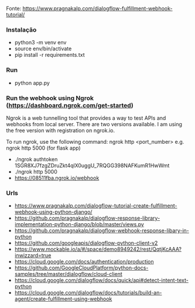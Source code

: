Fonte: https://www.pragnakalp.com/dialogflow-fulfillment-webhook-tutorial/

### Instalação
- python3 -m venv env
- source env/bin/activate
- pip install -r requirements.txt

### Run
- python app.py

### Run the webhook using Ngrok (https://dashboard.ngrok.com/get-started)

Ngrok is a web tunnelling tool that provides a way to test APIs and webhooks from local server. There are two versions available. I am using the free version with registration on ngrok.io.

To run ngrok, use the following command: ngrok http <port_number>
e.g. ngrok http 5000 (for flask app)

- ./ngrok authtoken 1SGR8XJ7fzgZDruZkt4qlX0uggU_7RQGG398NAFKumR1HwWmt
- ./ngrok http 5000 
- https://08511fba.ngrok.io/webhook


### Urls
- https://www.pragnakalp.com/dialogflow-tutorial-create-fulfillment-webhook-using-python-django/
- https://github.com/pragnakalp/dialogflow-response-library-implementation-python-django/blob/master/views.py
- https://github.com/pragnakalp/dialogflow-webhook-response-libary-in-python
- https://github.com/googleapis/dialogflow-python-client-v2
- https://www.mockable.io/a/#/space/demo8949242/rest/QqtjKcAAA?inwizzard=true
- https://cloud.google.com/docs/authentication/production
- https://github.com/GoogleCloudPlatform/python-docs-samples/tree/master/dialogflow/cloud-client
- https://cloud.google.com/dialogflow/docs/quick/api#detect-intent-text-python
- https://cloud.google.com/dialogflow/docs/tutorials/build-an-agent/create-fulfillment-using-webhook
